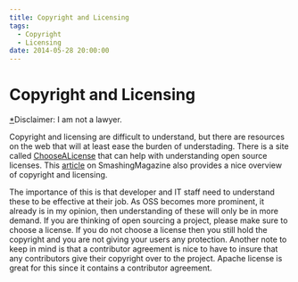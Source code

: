 ```yaml
---
title: Copyright and Licensing
tags:
  - Copyright
  - Licensing
date: 2014-05-28 20:00:00
---
```


# Copyright and Licensing

[<span class="problematic" id="id2">*</span>](#id1)Disclaimer:  I am not a lawyer.

Copyright and licensing are difficult to understand, but there are
resources on the web that will at least ease the burden of understading.
There is a site called [ChooseALicense](http://choosealicense.com/) that can help with understanding
open source licenses. This [article](http://www.smashingmagazine.com/2011/06/14/understanding-copyright-and-licenses/) on SmashingMagazine also provides a
nice overview of copyright and licensing.

The importance of this is that developer and IT staff need to understand
these to be effective at their job. As OSS becomes more prominent, it
already is in my opinion, then understanding of these will only be in more
demand. If you are thinking of open sourcing a project, please make sure
to choose a license. If you do not choose a license then you still hold
the copyright and you are not giving your users any protection. Another
note to keep in mind is that a contributor agreement is nice to have to
insure that any contributors give their copyright over to the project.
Apache license is great for this since it contains a contributor agreement.